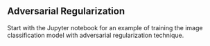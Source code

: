 ## Adversarial Regularization

Start with the Jupyter notebook for an example of training the image classification model with adversarial regularization technique.